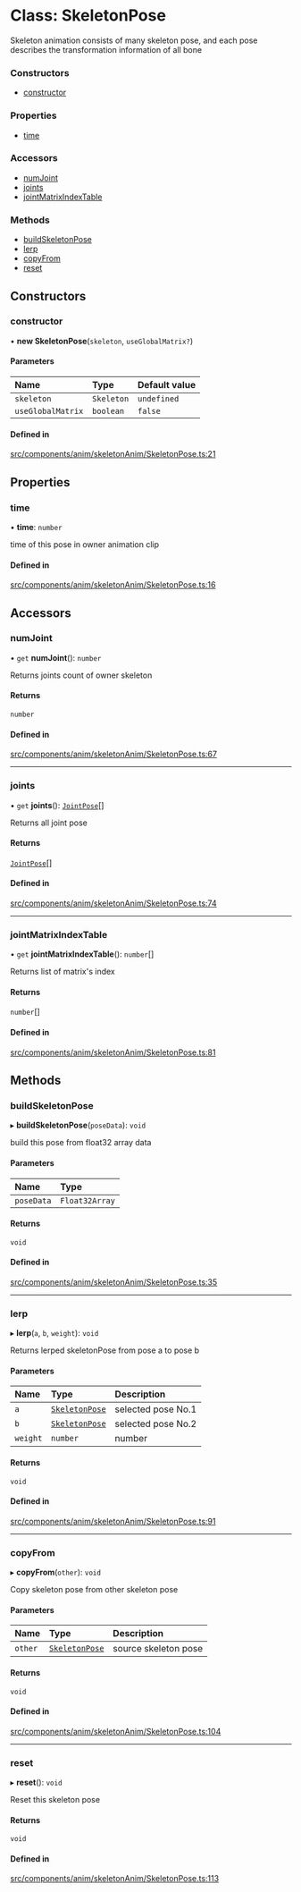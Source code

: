 # Class: SkeletonPose

Skeleton animation consists of many skeleton pose, 
and each pose describes the transformation information of all bone

### Constructors

- [constructor](SkeletonPose.md#constructor)

### Properties

- [time](SkeletonPose.md#time)

### Accessors

- [numJoint](SkeletonPose.md#numjoint)
- [joints](SkeletonPose.md#joints)
- [jointMatrixIndexTable](SkeletonPose.md#jointmatrixindextable)

### Methods

- [buildSkeletonPose](SkeletonPose.md#buildskeletonpose)
- [lerp](SkeletonPose.md#lerp)
- [copyFrom](SkeletonPose.md#copyfrom)
- [reset](SkeletonPose.md#reset)

## Constructors

### constructor

• **new SkeletonPose**(`skeleton`, `useGlobalMatrix?`)

#### Parameters

| Name | Type | Default value |
| :------ | :------ | :------ |
| `skeleton` | `Skeleton` | `undefined` |
| `useGlobalMatrix` | `boolean` | `false` |

#### Defined in

[src/components/anim/skeletonAnim/SkeletonPose.ts:21](https://github.com/Orillusion/orillusion/blob/main/src/components/anim/skeletonAnim/SkeletonPose.ts#L21)

## Properties

### time

• **time**: `number`

time of this pose in owner animation clip

#### Defined in

[src/components/anim/skeletonAnim/SkeletonPose.ts:16](https://github.com/Orillusion/orillusion/blob/main/src/components/anim/skeletonAnim/SkeletonPose.ts#L16)

## Accessors

### numJoint

• `get` **numJoint**(): `number`

Returns joints count of owner skeleton

#### Returns

`number`

#### Defined in

[src/components/anim/skeletonAnim/SkeletonPose.ts:67](https://github.com/Orillusion/orillusion/blob/main/src/components/anim/skeletonAnim/SkeletonPose.ts#L67)

___

### joints

• `get` **joints**(): [`JointPose`](JointPose.md)[]

Returns all joint pose

#### Returns

[`JointPose`](JointPose.md)[]

#### Defined in

[src/components/anim/skeletonAnim/SkeletonPose.ts:74](https://github.com/Orillusion/orillusion/blob/main/src/components/anim/skeletonAnim/SkeletonPose.ts#L74)

___

### jointMatrixIndexTable

• `get` **jointMatrixIndexTable**(): `number`[]

Returns list of matrix's index

#### Returns

`number`[]

#### Defined in

[src/components/anim/skeletonAnim/SkeletonPose.ts:81](https://github.com/Orillusion/orillusion/blob/main/src/components/anim/skeletonAnim/SkeletonPose.ts#L81)

## Methods

### buildSkeletonPose

▸ **buildSkeletonPose**(`poseData`): `void`

build this pose from float32 array data

#### Parameters

| Name | Type |
| :------ | :------ |
| `poseData` | `Float32Array` |

#### Returns

`void`

#### Defined in

[src/components/anim/skeletonAnim/SkeletonPose.ts:35](https://github.com/Orillusion/orillusion/blob/main/src/components/anim/skeletonAnim/SkeletonPose.ts#L35)

___

### lerp

▸ **lerp**(`a`, `b`, `weight`): `void`

Returns lerped skeletonPose from pose a to pose b

#### Parameters

| Name | Type | Description |
| :------ | :------ | :------ |
| `a` | [`SkeletonPose`](SkeletonPose.md) | selected pose No.1 |
| `b` | [`SkeletonPose`](SkeletonPose.md) | selected pose No.2 |
| `weight` | `number` | number |

#### Returns

`void`

#### Defined in

[src/components/anim/skeletonAnim/SkeletonPose.ts:91](https://github.com/Orillusion/orillusion/blob/main/src/components/anim/skeletonAnim/SkeletonPose.ts#L91)

___

### copyFrom

▸ **copyFrom**(`other`): `void`

Copy skeleton pose from other skeleton pose

#### Parameters

| Name | Type | Description |
| :------ | :------ | :------ |
| `other` | [`SkeletonPose`](SkeletonPose.md) | source skeleton pose |

#### Returns

`void`

#### Defined in

[src/components/anim/skeletonAnim/SkeletonPose.ts:104](https://github.com/Orillusion/orillusion/blob/main/src/components/anim/skeletonAnim/SkeletonPose.ts#L104)

___

### reset

▸ **reset**(): `void`

Reset this skeleton pose

#### Returns

`void`

#### Defined in

[src/components/anim/skeletonAnim/SkeletonPose.ts:113](https://github.com/Orillusion/orillusion/blob/main/src/components/anim/skeletonAnim/SkeletonPose.ts#L113)
